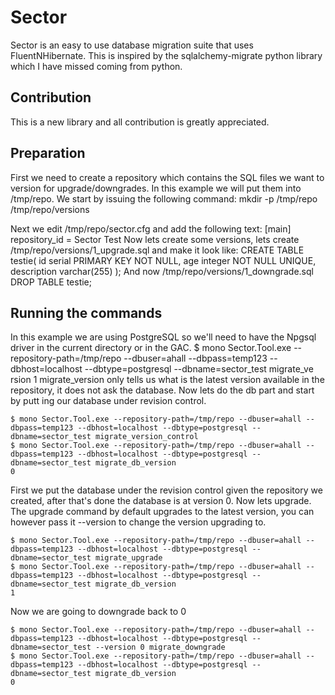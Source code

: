 # Sector
Sector is an easy to use database migration suite that uses FluentNHibernate. This is inspired by the sqlalchemy-migrate python library which I have missed coming from python.
## Contribution
This is a new library and all contribution is greatly appreciated.
## Preparation
First we need to create a repository which contains the SQL files we want to version for upgrade/downgrades. In this example we will put them into /tmp/repo. We start by issuing the following command:
    mkdir -p /tmp/repo /tmp/repo/versions

Next we edit /tmp/repo/sector.cfg and add the following text:    [main]
    repository_id = Sector Test
Now lets create some versions, lets create /tmp/repo/versions/1_upgrade.sql and make it look like:
    CREATE TABLE testie(
        id serial PRIMARY KEY NOT NULL,        age integer NOT NULL UNIQUE,
        description varchar(255)
    );
And now /tmp/repo/versions/1_downgrade.sql    DROP TABLE testie;


## Running the commands
In this example we are using PostgreSQL so we'll need to have the Npgsql driver in the current directory or in the GAC.
    $ mono Sector.Tool.exe --repository-path=/tmp/repo --dbuser=ahall --dbpass=temp123 --dbhost=localhost --dbtype=postgresql --dbname=sector_test migrate_ve
rsion    1
migrate_version only tells us what is the latest version available in the repository, it does not ask the database. Now lets do the db part and start by putt
ing our database under revision control.

    $ mono Sector.Tool.exe --repository-path=/tmp/repo --dbuser=ahall --dbpass=temp123 --dbhost=localhost --dbtype=postgresql --dbname=sector_test migrate_version_control
    $ mono Sector.Tool.exe --repository-path=/tmp/repo --dbuser=ahall --dbpass=temp123 --dbhost=localhost --dbtype=postgresql --dbname=sector_test migrate_db_version
    0

First we put the database under the revision control given the repository we created, after that's done the database is at version 0. Now lets upgrade. The upgrade command by default upgrades to the latest version, you can however pass it --version <ver> to change the version upgrading to.

    $ mono Sector.Tool.exe --repository-path=/tmp/repo --dbuser=ahall --dbpass=temp123 --dbhost=localhost --dbtype=postgresql --dbname=sector_test migrate_upgrade
    $ mono Sector.Tool.exe --repository-path=/tmp/repo --dbuser=ahall --dbpass=temp123 --dbhost=localhost --dbtype=postgresql --dbname=sector_test migrate_db_version
    1

Now we are going to downgrade back to 0

    $ mono Sector.Tool.exe --repository-path=/tmp/repo --dbuser=ahall --dbpass=temp123 --dbhost=localhost --dbtype=postgresql --dbname=sector_test --version 0 migrate_downgrade
    $ mono Sector.Tool.exe --repository-path=/tmp/repo --dbuser=ahall --dbpass=temp123 --dbhost=localhost --dbtype=postgresql --dbname=sector_test migrate_db_version
    0
